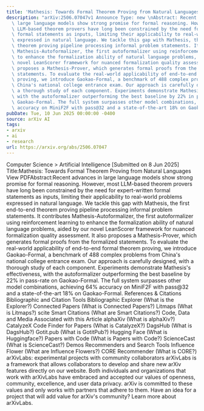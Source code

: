 ```yaml
---
title: 'Mathesis: Towards Formal Theorem Proving from Natural Languages'
description: "arXiv:2506.07047v1 Announce Type: new \nAbstract: Recent advances in\
  \ large language models show strong promise for formal reasoning. However, most\
  \ LLM-based theorem provers have long been constrained by the need for expert-written\
  \ formal statements as inputs, limiting their applicability to real-world problems\
  \ expressed in natural language. We tackle this gap with Mathesis, the first end-to-end\
  \ theorem proving pipeline processing informal problem statements. It contributes\
  \ Mathesis-Autoformalizer, the first autoformalizer using reinforcement learning\
  \ to enhance the formalization ability of natural language problems, aided by our\
  \ novel LeanScorer framework for nuanced formalization quality assessment. It also\
  \ proposes a Mathesis-Prover, which generates formal proofs from the formalized\
  \ statements. To evaluate the real-world applicability of end-to-end formal theorem\
  \ proving, we introduce Gaokao-Formal, a benchmark of 488 complex problems from\
  \ China's national college entrance exam. Our approach is carefully designed, with\
  \ a thorough study of each component. Experiments demonstrate Mathesis's effectiveness,\
  \ with the autoformalizer outperforming the best baseline by 22% in pass-rate on\
  \ Gaokao-Formal. The full system surpasses other model combinations, achieving 64%\
  \ accuracy on MiniF2F with pass@32 and a state-of-the-art 18% on Gaokao-Formal."
pubDate: Tue, 10 Jun 2025 00:00:00 -0400
source: arXiv AI
tags:
- arxiv
- ai
- research
url: https://arxiv.org/abs/2506.07047
---
```


Computer Science > Artificial Intelligence
[Submitted on 8 Jun 2025]
Title:Mathesis: Towards Formal Theorem Proving from Natural Languages
View PDFAbstract:Recent advances in large language models show strong promise for formal reasoning. However, most LLM-based theorem provers have long been constrained by the need for expert-written formal statements as inputs, limiting their applicability to real-world problems expressed in natural language. We tackle this gap with Mathesis, the first end-to-end theorem proving pipeline processing informal problem statements. It contributes Mathesis-Autoformalizer, the first autoformalizer using reinforcement learning to enhance the formalization ability of natural language problems, aided by our novel LeanScorer framework for nuanced formalization quality assessment. It also proposes a Mathesis-Prover, which generates formal proofs from the formalized statements. To evaluate the real-world applicability of end-to-end formal theorem proving, we introduce Gaokao-Formal, a benchmark of 488 complex problems from China's national college entrance exam. Our approach is carefully designed, with a thorough study of each component. Experiments demonstrate Mathesis's effectiveness, with the autoformalizer outperforming the best baseline by 22% in pass-rate on Gaokao-Formal. The full system surpasses other model combinations, achieving 64% accuracy on MiniF2F with pass@32 and a state-of-the-art 18% on Gaokao-Formal.
References & Citations
Bibliographic and Citation Tools
Bibliographic Explorer (What is the Explorer?)
Connected Papers (What is Connected Papers?)
Litmaps (What is Litmaps?)
scite Smart Citations (What are Smart Citations?)
Code, Data and Media Associated with this Article
alphaXiv (What is alphaXiv?)
CatalyzeX Code Finder for Papers (What is CatalyzeX?)
DagsHub (What is DagsHub?)
Gotit.pub (What is GotitPub?)
Hugging Face (What is Huggingface?)
Papers with Code (What is Papers with Code?)
ScienceCast (What is ScienceCast?)
Demos
Recommenders and Search Tools
Influence Flower (What are Influence Flowers?)
CORE Recommender (What is CORE?)
arXivLabs: experimental projects with community collaborators
arXivLabs is a framework that allows collaborators to develop and share new arXiv features directly on our website.
Both individuals and organizations that work with arXivLabs have embraced and accepted our values of openness, community, excellence, and user data privacy. arXiv is committed to these values and only works with partners that adhere to them.
Have an idea for a project that will add value for arXiv's community? Learn more about arXivLabs.